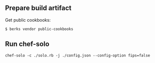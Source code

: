 ## Prepare build artifact

Get public cookbooks:

```
$ berks vendor public-cookbooks
```


## Run chef-solo

 ```
 chef-solo -c ./solo.rb -j ./config.json --config-option fips=false
 ```
